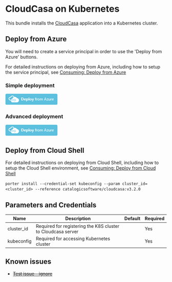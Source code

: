 # CloudCasa on Kubernetes

This bundle installs the [CloudCasa](https://cloudcasa.io/) application into a Kubernetes cluster.


## Deploy from Azure


You will need to create a service principal in order to use the 'Deploy from Azure' buttons.


For detailed instructions on deploying from Azure, including how to setup the service principal, see [Consuming: Deploy from Azure](../../docs/consuming.md#deploy-from-azure)

### Simple deployment


<a href="https://portal.azure.com/#create/Microsoft.Template/uri/https%3A%2F%2Fraw.githubusercontent.com%2FAzure%2Fazure-cnab-quickstarts%2Fmaster%2Fporter%2Fcloudcasa%2Fazuredeploy-simple.json" target="_blank"><img src="https://raw.githubusercontent.com/endjin/CNAB.Quickstarts/master/images/Deploy-from-Azure.png"/></a>

### Advanced deployment


<a href="https://portal.azure.com/#create/Microsoft.Template/uri/https%3A%2F%2Fraw.githubusercontent.com%2FAzure%2Fazure-cnab-quickstarts%2Fmaster%2Fporter%2Fcloudcasa%2Fazuredeploy-advanced.json" target="_blank"><img src="https://raw.githubusercontent.com/endjin/CNAB.Quickstarts/master/images/Deploy-from-Azure.png"/></a>


## Deploy from Cloud Shell


For detailed instructions on deploying from Cloud Shell, including how to setup the Cloud Shell environment, see [Consuming: Deploy from Cloud Shell](../../docs/consuming.md#deploy-from-cloud-shell)


```porter install --credential-set kubeconfig --param cluster_id=<cluster_id> --reference catalogicsoftware/cloudcasa:v3.2.0```


## Parameters and Credentials

 | Name | Description | Default | Required | 
 | --- | --- | --- | --- | 
 | cluster_id | Required for registering the K8S cluster to Cloudcasa server |  | Yes
kubeconfig | Required for accessing Kubernetes cluster |  | Yes


## Known issues

- ~~[Test issue - ignore](https://github.com/Azure/azure-cnab-quickstarts/issues/20)~~
